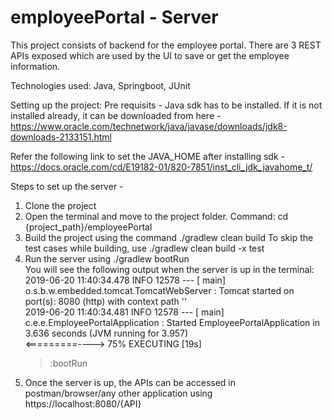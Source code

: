 # employeePortal - Server

This project consists of backend for the employee portal. There are 3 REST APIs exposed which are used by the UI to save
or get the employee information.

Technologies used: Java, Springboot, JUnit

Setting up the project:
Pre requisits - Java sdk has to be installed. If it is not installed already, 
it can be downloaded from here - https://www.oracle.com/technetwork/java/javase/downloads/jdk8-downloads-2133151.html

Refer the following link to set the JAVA_HOME after installing sdk - 
https://docs.oracle.com/cd/E19182-01/820-7851/inst_cli_jdk_javahome_t/

Steps to set up the server -
1. Clone the project
2. Open the terminal and move to the project folder. Command: cd {project_path}/employeePortal
3. Build the project using the command ./gradlew clean build
   To skip the test cases while building, use ./gradlew clean build -x test
4. Run the server using ./gradlew bootRun <br />
   You will see the following output when the server is up in the terminal: <br />
   2019-06-20 11:40:34.478  INFO 12578 --- [           main] o.s.b.w.embedded.tomcat.TomcatWebServer  : Tomcat started on port(s): 8080 (http) with context path '' <br />
   2019-06-20 11:40:34.481  INFO 12578 --- [           main] c.e.e.EmployeePortalApplication          : Started EmployeePortalApplication in 3.636 seconds (JVM running for 3.957) <br />
   <=========----> 75% EXECUTING [19s] <br />
   > :bootRun <br />
5. Once the server is up, the APIs can be accessed in postman/browser/any other application using https://localhost:8080/{API}


   
